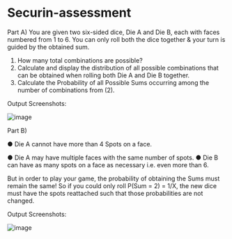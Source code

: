 # Securin-assessment

Part A)
You are given two six-sided dice, Die A and Die B, each with faces numbered from 1 to 6. You can only roll both the dice together & your turn is guided by the obtained sum.
1. How many total combinations are possible? 
2. Calculate and display the distribution of all possible combinations that can be obtained when rolling both Die A and Die B together. 
3. Calculate the Probability of all Possible Sums occurring among the number of combinations from (2).

Output Screenshots:


![image](https://github.com/saiiii17/securin-assessment/assets/87439489/133a736c-3387-4b26-a081-ae8f4149b57e)

Part B)

● Die A cannot have more than 4 Spots on a face.

● Die A may have multiple faces with the same number of spots.
● Die B can have as many spots on a face as necessary i.e. even more than 6.

But in order to play your game, the probability of obtaining the Sums must remain the
same! So if you could only roll P(Sum = 2) = 1/X, the new dice must have the spots reattached
such that those probabilities are not changed.

Output Screenshots:

![image](https://github.com/saiiii17/securin-assessment/assets/87439489/b5bc78bb-cf0f-4772-867d-1a856c8e7839)

